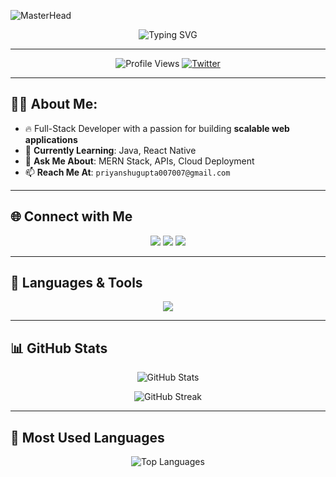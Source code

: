 ![MasterHead](https://user-images.githubusercontent.com/74038190/225813708-98b745f2-7d22-48cf-9150-083f1b00d6c9.gif)

<p align="center">
  <img src="https://readme-typing-svg.herokuapp.com?font=Fira+Code&weight=600&size=30&duration=2000&pause=1000&color=F75C7E&center=true&vCenter=true&width=700&lines=Hi+%F0%9F%91%8B%2C+I'm+Priyanshu+Gupta;Full-Stack+Developer+from+India;Passionate+about+Coding+%26+Tech!" alt="Typing SVG" />
</p>

---

<p align="center">
  <img src="https://komarev.com/ghpvc/?username=prycoder&label=Profile%20Views&color=ff69b4&style=flat-square" alt="Profile Views" />
  <a href="https://twitter.com/priyanshugupta">
    <img src="https://img.shields.io/twitter/follow/priyanshugupta?logo=twitter&style=flat-square&color=1DA1F2" alt="Twitter" />
  </a>
</p>

---

## 👨‍💻 **About Me**:
- 🔥 Full-Stack Developer with a passion for building **scalable web applications**  
- 🌱 **Currently Learning**: Java, React Native  
- 💬 **Ask Me About**: MERN Stack, APIs, Cloud Deployment  
- 📫 **Reach Me At**: `priyanshugupta007007@gmail.com`  

---

## 🌐 **Connect with Me**
<p align="center">
  <a href="https://linkedin.com/in/priyanshugupta"><img src="https://img.shields.io/badge/LinkedIn-Priyanshu%20Gupta-blue?style=for-the-badge&logo=linkedin" /></a>
  <a href="https://twitter.com/PriyanshuG34"><img src="https://img.shields.io/badge/Twitter-Priyanshu%20Gupta-blue?style=for-the-badge&logo=twitter" /></a>
  <a href="https://instagram.com/priyanshu05134"><img src="https://img.shields.io/badge/Instagram-Priyanshu05134-pink?style=for-the-badge&logo=instagram" /></a>
</p>

---

## 🚀 **Languages & Tools**
<p align="center">
  <img src="https://skillicons.dev/icons?i=html,css,js,next,firestore,appwrite,react,nodejs,express,mongodb,mysql,python,java,git,github,docker,bootstrap,tailwind" />
</p>

---

## 📊 **GitHub Stats**
<p align="center">
  <img src="https://github-readme-stats.vercel.app/api?username=prycoder&show_icons=true&theme=radical&hide_border=true" alt="GitHub Stats" />
</p>

<p align="center">
  <img src="https://github-readme-streak-stats.herokuapp.com/?user=prycoder&theme=radical&hide_border=true" alt="GitHub Streak" />
</p>

---

## 🎯 **Most Used Languages**
<p align="center">
  <img src="https://github-readme-stats.vercel.app/api/top-langs/?username=prycoder&layout=compact&theme=radical&hide_border=true" alt="Top Languages" />
</p>

